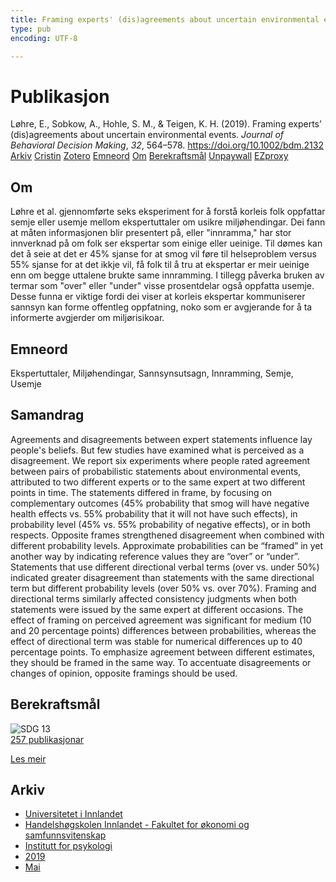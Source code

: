 ```yaml
---
title: Framing experts' (dis)agreements about uncertain environmental events
type: pub
encoding: UTF-8

---
```

<h1>Publikasjon</h1>
<article id="csl-bib-container-MAAS75GX" class="csl-bib-container">
  <div class="csl-bib-body"> <div class="csl-entry">Løhre, E., Sobkow, A., Hohle, S. M., &#38; Teigen, K. H. (2019). Framing experts’ (dis)agreements about uncertain environmental events. <i>Journal of Behavioral Decision Making</i>, <i>32</i>, 564–578. <a href="https://doi.org/10.1002/bdm.2132">https://doi.org/10.1002/bdm.2132</a></div> </div>
  <div class="csl-bib-buttons">
    <a href="#taxonomy-article-MAAS75GX" alt="archive" class="csl-bib-button">Arkiv</a>
    <a href="https://app.cristin.no/results/show.jsf?id=1695949" alt="Cristin" class="csl-bib-button">Cristin</a>
    <a href="http://zotero.org/groups/5881554/items/MAAS75GX" alt="Zotero" class="csl-bib-button">Zotero</a>
    <a href="#keywords-article-MAAS75GX" alt="keywords" class="csl-bib-button">Emneord</a>
    <a href="#about-article-MAAS75GX" alt="about_pub" class="csl-bib-button">Om</a>
    <a href="#sdg-article-MAAS75GX" alt="sdg" class="csl-bib-button">Berekraftsmål</a>
    <a href="https://doi.org/10.1002/bdm.2132" alt="Unpaywall" class="csl-bib-button">Unpaywall</a>
    <a href="https://doi.org/10.1002/bdm.2132" alt="EZproxy" class="csl-bib-button">EZproxy</a>
  </div>
  <div id="csl-bib-meta-container-MAAS75GX"></div>
</article>
<div id="csl-bib-meta-MAAS75GX" class="csl-bib-meta">
  <article id="about-article-MAAS75GX" class="about_pub-article">
    <h1>Om</h1>
    Løhre et al. gjennomførte seks eksperiment for å forstå korleis folk oppfattar semje eller usemje mellom ekspertuttaler om usikre miljøhendingar. Dei fann at måten informasjonen blir presentert på, eller "innramma," har stor innverknad på om folk ser ekspertar som einige eller ueinige. Til dømes kan det å seie at det er 45% sjanse for at smog vil føre til helseproblem versus 55% sjanse for at det ikkje vil, få folk til å tru at ekspertar er meir ueinige enn om begge uttalene brukte same innramming. I tillegg påverka bruken av termar som "over" eller "under" visse prosentdelar også oppfatta usemje. Desse funna er viktige fordi dei viser at korleis ekspertar kommuniserer sannsyn kan forme offentleg oppfatning, noko som er avgjerande for å ta informerte avgjerder om miljørisikoar.
  </article>
  <article id="keywords-article-MAAS75GX" class="keywords-article">
    <h1>Emneord</h1>
    Ekspertuttaler, Miljøhendingar, Sannsynsutsagn, Innramming, Semje, Usemje
  </article>
  <article id="abstract-article-MAAS75GX" class="abstract-article">
    <h1>Samandrag</h1>
    Agreements and disagreements between expert statements influence lay people's beliefs. But few studies have examined what is perceived as a disagreement. We report six experiments where people rated agreement between pairs of probabilistic statements about environmental events, attributed to two different experts or to the same expert at two different points in time. The statements differed in 
frame, by focusing on complementary outcomes (45% probability that smog will have negative health effects vs. 55% probability that it will not have such effects), in probability level (45% vs. 55% probability of negative effects), or in both respects. Opposite frames strengthened disagreement when combined with different probability levels. Approximate probabilities can be “framed” in yet another way by indicating reference values they are “over” or “under”. Statements that use different directional verbal terms (over vs. under 50%) indicated greater disagreement 
than statements with the same directional term but different probability levels (over 50% vs. over 70%). Framing and directional terms similarly affected consistency judgments when both statements were issued by the same expert at 
different occasions. The effect of framing on perceived agreement was significant for medium (10 and 20 percentage points) differences between probabilities, whereas the effect of directional term was stable for numerical differences up to 40 percentage points. To emphasize agreement between different estimates, they should be framed in the same way. To accentuate disagreements or changes of 
opinion, opposite framings should be used.
  </article>
  <article id="sdg-article-MAAS75GX" class="sdg-article">
    <h1>Berekraftsmål</h1>
    <div class="sdg-container"><div id="sdg13" class="sdg">
        <img src="{{< params subfolder >}}images/sdg/sdg13_nn.png" class="image" alt="SDG 13">
        <div class="sdg-overlay">
          <a href="{{< params subfolder >}}nn/archive/?sdg=13#archive" class="sdg-publication-count"><span>257</span> publikasjonar</a>
          <p><a href="https://fn.no/om-fn/fns-baerekraftsmaal/stoppe-klimaendringene?lang=nno-NO" class="sdg-read-more">Les meir</a></p>
        </div>
      </div></div>
  </article>
  <article id="taxonomy-article-MAAS75GX" class="taxonomy-article">
    <h1>Arkiv</h1>
    <ul>
      <li><a href="{{< params subfolder >}}nn/archive/?key=3DCRN523">Universitetet i Innlandet</a></li>
      <li><a href="{{< params subfolder >}}nn/archive/?key=DU8Q9LN9">Handelshøgskolen Innlandet - Fakultet for økonomi og samfunnsvitenskap</a></li>
      <li><a href="{{< params subfolder >}}nn/archive/?key=KTD9NXA8">Institutt for psykologi</a></li>
      <li><a href="{{< params subfolder >}}nn/archive/?key=37B43Z6Y">2019</a></li>
      <li><a href="{{< params subfolder >}}nn/archive/?key=DUGR6377">Mai</a></li>
    </ul>
  </article>
</div>
